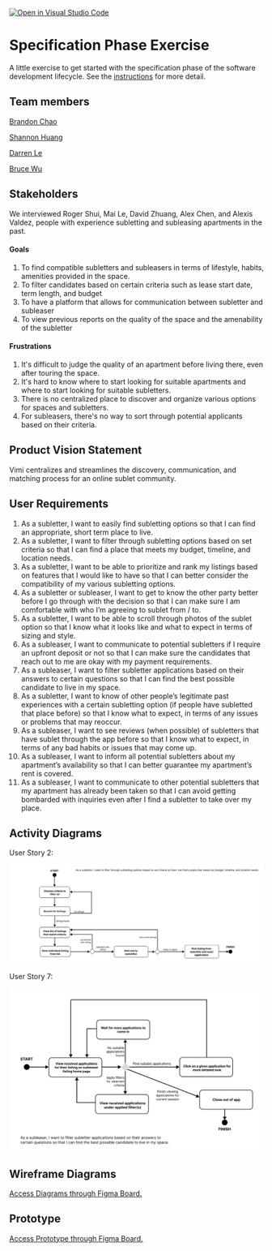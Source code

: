 [![Open in Visual Studio Code](https://classroom.github.com/assets/open-in-vscode-c66648af7eb3fe8bc4f294546bfd86ef473780cde1dea487d3c4ff354943c9ae.svg)](https://classroom.github.com/online_ide?assignment_repo_id=8554139&assignment_repo_type=AssignmentRepo)
# Specification Phase Exercise

A little exercise to get started with the specification phase of the software development lifecycle. See the [instructions](instructions.md) for more detail.

## Team members

[Brandon Chao](https://github.com/Sciao)

[Shannon Huang](https://github.com/shannonh800)

[Darren Le](https://github.com/DarrenLe20)

[Bruce Wu](https://github.com/bxw201)

## Stakeholders

We interviewed Roger Shui, Mai Le, David Zhuang, Alex Chen, and Alexis Valdez, people with experience subletting and subleasing apartments in the past.

#### Goals
1. To find compatible subletters and subleasers in terms of lifestyle, habits, amenities provided in the space.
2. To filter candidates based on certain criteria such as lease start date, term length, and budget
3. To have a platform that allows for communication between subletter and subleaser
4. To view previous reports on the quality of the space and the amenability of the subletter

#### Frustrations
1. It's difficult to judge the quality of an apartment before living there, even after touring the space.
2. It's hard to know where to start looking for suitable apartments and where to start looking for suitable subletters.
3. There is no centralized place to discover and organize various options for spaces and subletters.
4. For subleasers, there's no way to sort through potential applicants based on their criteria.

## Product Vision Statement

Vimi centralizes and streamlines the discovery, communication, and matching process for an online sublet community.

## User Requirements

1. As a subletter, I want to easily find subletting options so that I can find an appropriate, short term place to live.
2. As a subletter, I want to filter through subletting options based on set criteria so that I can find a place that meets my budget, timeline, and location needs.
3. As a subletter, I want to be able to prioritize and rank my listings based on features that I would like to have so that I can better consider the compatibility of my various subletting options.
4. As a subletter or subleaser, I want to get to know the other party better before I go through with the decision so that I can make sure I am comfortable with who I’m agreeing to sublet from / to.
5. As a subletter, I want to be able to scroll through photos of the sublet option so that I know what it looks like and what to expect in terms of sizing and style.
6. As a subleaser, I want to communicate to potential subletters if I require an upfront deposit or not so that I can make sure the candidates that reach out to me are okay with my payment requirements.
7. As a subleaser, I want to filter subletter applications based on their answers to certain questions so that I can find the best possible candidate to live in my space.
8. As a subletter, I want to know of other people’s legitimate past experiences with a certain subletting option (if people have subletted that place before) so that I know what to expect, in terms of any issues or problems that may reoccur.
9. As a subleaser, I want to see reviews (when possible) of subletters that have sublet through the app before so that I know what to expect, in terms of any bad habits or issues that may come up.
10. As a subleaser, I want to inform all potential subletters about my apartment’s availability so that I can better guarantee my apartment’s rent is covered.
11. As a subleaser, I want to communicate to other potential subletters that my apartment has already been taken so that I can avoid getting bombarded with inquiries even after I find a subletter to take over my place.

## Activity Diagrams

User Story 2:

![Activity diagram for User Story 2](./umls/story2.svg)

User Story 7:

![Activity diagram for User Story 7](./umls/story7.svg)

## Wireframe Diagrams

[Access Diagrams through Figma Board.](https://www.figma.com/file/12oKgk3QfMS9VswTVMvlM4/Wireframe-Diagrams?node-id=0%3A1)

## Prototype

[Access Prototype through Figma Board.](https://www.figma.com/proto/12oKgk3QfMS9VswTVMvlM4/Wireframe-Diagrams?page-id=0%3A1&node-id=117%3A1410&viewport=-3562%2C-181%2C0.38&scaling=scale-down&starting-point-node-id=117%3A1410)
